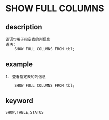 <!-- 
Licensed to the Apache Software Foundation (ASF) under one
or more contributor license agreements.  See the NOTICE file
distributed with this work for additional information
regarding copyright ownership.  The ASF licenses this file
to you under the Apache License, Version 2.0 (the
"License"); you may not use this file except in compliance
with the License.  You may obtain a copy of the License at

  http://www.apache.org/licenses/LICENSE-2.0

Unless required by applicable law or agreed to in writing,
software distributed under the License is distributed on an
"AS IS" BASIS, WITHOUT WARRANTIES OR CONDITIONS OF ANY
KIND, either express or implied.  See the License for the
specific language governing permissions and limitations
under the License.
-->

# SHOW FULL COLUMNS
## description
    该语句用于指定表的列信息
    语法：
        SHOW FULL COLUMNS FROM tbl;
        
## example
    1. 查看指定表的列信息

        SHOW FULL COLUMNS FROM tbl;
        
## keyword
    
    SHOW,TABLE,STATUS    
